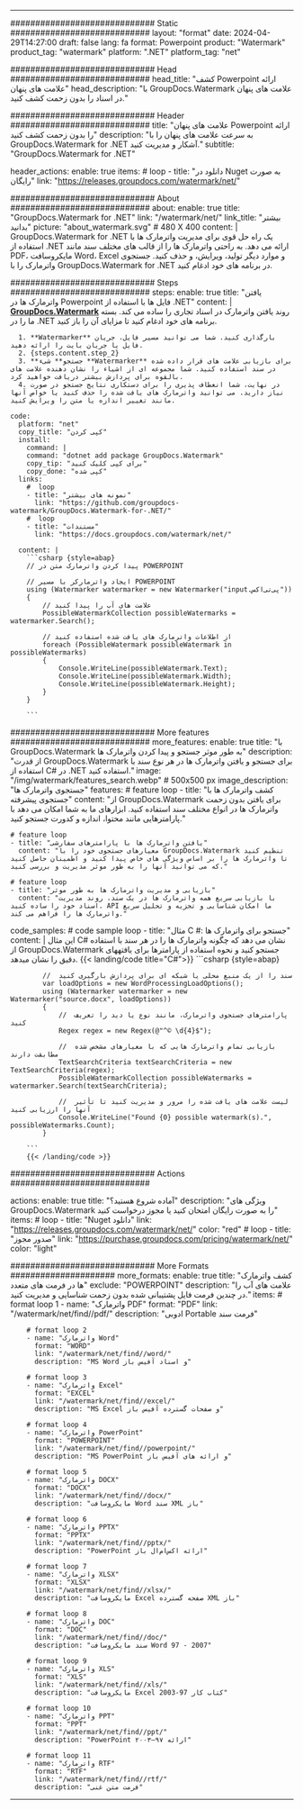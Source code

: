 
---
############################# Static ############################
layout: "format"
date:  2024-04-29T14:27:00
draft: false
lang: fa
format: Powerpoint
product: "Watermark"
product_tag: "watermark"
platform: ".NET"
platform_tag: "net"

############################# Head ############################
head_title: "کشف Powerpoint ارائه علامت های پنهان"
head_description: "با GroupDocs.Watermark علامت های پنهان در اسناد را بدون زحمت کشف کنید."

############################# Header ############################
title: "علامت های پنهان Powerpoint ارائه را بدون زحمت کشف کنید" 
description: "به سرعت علامت های پنهان را با GroupDocs.Watermark for .NET آشکار و مدیریت کنید."
subtitle: "GroupDocs.Watermark for .NET" 

header_actions:
  enable: true
  items:
    #  loop
    - title: "دانلود در Nuget به صورت رایگان"
      link: "https://releases.groupdocs.com/watermark/net/"
      
############################# About ############################
about:
    enable: true
    title: "GroupDocs.Watermark for .NET"
    link: "/watermark/net/"
    link_title: "بیشتر بدانید"
    picture: "about_watermark.svg" # 480 X 400
    content: |
       GroupDocs.Watermark for .NET یک راه حل قوی برای مدیریت واترمارک ها با استفاده از .NET ارائه می دهد. به راحتی واترمارک ها را از قالب های مختلف سند مانند PDF، مایکروسافت Word، Excel و موارد دیگر تولید، ویرایش، و حذف کنید. جستجوی واترمارک را با GroupDocs.Watermark for .NET در برنامه های خود ادغام کنید.

############################# Steps ############################
steps:
    enable: true
    title: "یافتن واترمارک ها در Powerpoint فایل ها با استفاده از .NET"
    content: |
      **[GroupDocs.Watermark](https://products.groupdocs.com/watermark/net/)** روند یافتن واترمارک در اسناد تجاری را ساده می کند. بسته ما را در .NET برنامه های خود ادغام کنید تا مزایای آن را باز کنید.
      
      1. **Watermarker** بارگذاری کنید. شما می توانید مسیر فایل، جریان فایل یا جریان بایت را ارائه دهید.
      2. {steps.content.step_2}
      3. **جستجو** شیء **Watermarker** برای بازیابی علامت های قرار داده شده در سند استفاده کنید. شما مجموعه ای از اشیاء را نشان دهنده علامت های بالقوه برای پردازش بیشتر دریافت خواهید کرد.
      4. در نهایت، شما انعطاف پذیری را برای دستکاری نتایج جستجو در صورت نیاز دارید. می توانید واترمارک های یافت شده را حذف کنید یا خواص آنها مانند تغییر اندازه یا متن را ویرایش کنید.
   
    code:
      platform: "net"
      copy_title: "کپی کردن"
      install:
        command: |
        command: "dotnet add package GroupDocs.Watermark"
        copy_tip: "برای کپی کلیک کنید"
        copy_done: "کپی شده"
      links:
        #  loop
        - title: "نمونه های بیشتر"
          link: "https://github.com/groupdocs-watermark/GroupDocs.Watermark-for-.NET/"
        #  loop
        - title: "مستندات"
          link: "https://docs.groupdocs.com/watermark/net/"
          
      content: |
        ```csharp {style=abap}
        // پیدا کردن واترمارک متن در POWERPOINT

        // ایجاد واترمارکر با مسیر POWERPOINT
        using (Watermarker watermarker = new Watermarker("input.پی‌تی‌اکس"))
        {
            // علامت های آب را پیدا کنید
            PossibleWatermarkCollection possibleWatermarks = watermarker.Search();

            // از اطلاعات واترمارک های یافت شده استفاده کنید
            foreach (PossibleWatermark possibleWatermark in possibleWatermarks)
            {
                Console.WriteLine(possibleWatermark.Text);
                Console.WriteLine(possibleWatermark.Width);
                Console.WriteLine(possibleWatermark.Height);
            }
        }
        
        ```            

############################# More features ############################
more_features:
  enable: true
  title: "با GroupDocs.Watermark به طور موثر جستجو و پیدا کردن واترمارک ها"
  description: "از قدرت GroupDocs.Watermark برای جستجو و یافتن واترمارک ها در هر نوع سند با استفاده از C# در .NET استفاده کنید."
  image: "/img/watermark/features_search.webp" # 500x500 px
  image_description: "جستجوی واترمارک ها"
  features:
    # feature loop
    - title: "کشف واترمارک ها با جستجوی پیشرفته"
      content: "از GroupDocs.Watermark برای یافتن بدون زحمت واترمارک ها در انواع مختلف سند استفاده کنید. ابزارهای ما به شما امکان می دهد با پارامترهایی مانند محتوا، اندازه و کدورت جستجو کنید."

    # feature loop
    - title: "یافتن واترمارک ها با پارامترهای سفارشی"
      content: "معیارهای جستجوی خود را با GroupDocs.Watermark تنظیم کنید تا واترمارک ها را بر اساس ویژگی های خاص پیدا کنید و اطمینان حاصل کنید که می توانید آنها را به طور موثر مدیریت و بررسی کنید."

    # feature loop
    - title: "بازیابی و مدیریت واترمارک ها به طور موثر"
      content: "با بازیابی سریع همه واترمارک ها در یک سند، روند مدیریت اسناد خود را ساده کنید. API ما امکان شناسایی و تجزیه و تحلیل سریع واترمارک ها را فراهم می کند."
      
  code_samples:
    # code sample loop
    - title: "مثال C #: جستجو برای واترمارک ها"
      content: |
        این مثال C# نشان می دهد که چگونه واترمارک ها را در هر سند با استفاده از GroupDocs.Watermark جستجو کنید و نحوه استفاده از پارامترها برای یافتههای دقیق را نشان میدهد.
        {{< landing/code title="C#">}}
        ```csharp {style=abap}
        
            //  سند را از یک منبع محلی یا شبکه ای برای پردازش بارگیری کنید
            var loadOptions = new WordProcessingLoadOptions();
            using (Watermarker watermarker = new Watermarker("source.docx", loadOptions))
            {
                //  پارامترهای جستجوی واترمارک، مانند نوع یا دید را تعریف کنید
                Regex regex = new Regex(@"^© \d{4}$");

                //  بازیابی تمام واترمارک هایی که با معیارهای مشخص شده مطابقت دارند
                TextSearchCriteria textSearchCriteria = new TextSearchCriteria(regex);
                PossibleWatermarkCollection possibleWatermarks = watermarker.Search(textSearchCriteria);

                //  لیست علامت های یافت شده را مرور و مدیریت کنید تا تأثیر آنها را ارزیابی کنید
                Console.WriteLine("Found {0} possible watermark(s).", possibleWatermarks.Count);
            }

        ```
        {{< /landing/code >}}


############################# Actions ############################

actions:
  enable: true
  title: "آماده شروع هستید؟"
  description: "ویژگی های GroupDocs.Watermark را به صورت رایگان امتحان کنید یا مجوز درخواست کنید"
  items:
    #  loop
    - title: "Nuget دانلود"
      link: "https://releases.groupdocs.com/watermark/net/"
      color: "red"
        #  loop
    - title: "صدور مجوز"
      link: "https://purchase.groupdocs.com/pricing/watermark/net/"
      color: "light"


############################# More Formats #####################
more_formats:
    enable: true
    title: "کشف واترمارک ها در فرمت های متعدد"
    exclude: "POWERPOINT"
    description: "علامت های آب را در چندین فرمت فایل پشتیبانی شده بدون زحمت شناسایی و مدیریت کنید."
    items: 
        # format loop 1
        - name: "واترمارک PDF"
          format: "PDF"
          link: "/watermark/net/find//pdf/"
          description: "ادوبی Portable فرمت سند"

        # format loop 2
        - name: "واترمارک Word"
          format: "WORD"
          link: "/watermark/net/find//word/"
          description: "MS Word و اسناد آفیس باز"
          
        # format loop 3
        - name: "واترمارک Excel"
          format: "EXCEL"
          link: "/watermark/net/find//excel/"
          description: "MS Excel و صفحات گسترده آفیس باز"

        # format loop 4
        - name: "واترمارک PowerPoint"
          format: "POWERPOINT"
          link: "/watermark/net/find//powerpoint/"
          description: "MS PowerPoint و ارائه های آفیس باز"

        # format loop 5
        - name: "واترمارک DOCX"
          format: "DOCX"
          link: "/watermark/net/find//docx/"
          description: "مایکروسافت Word سند XML باز"
          
        # format loop 6
        - name: "واترمارک PPTX"
          format: "PPTX"
          link: "/watermark/net/find//pptx/"
          description: "PowerPoint ارائه اکس‌ام‌ال باز"
          
        # format loop 7
        - name: "واترمارک XLSX"
          format: "XLSX"
          link: "/watermark/net/find//xlsx/"
          description: "مایکروسافت Excel صفحه گسترده XML باز"

        # format loop 8
        - name: "واترمارک DOC"
          format: "DOC"
          link: "/watermark/net/find//doc/"
          description: "سند مایکروسافت Word 97 - 2007"

        # format loop 9
        - name: "واترمارک XLS"
          format: "XLS"
          link: "/watermark/net/find//xls/"
          description: "مایکروسافت Excel کتاب کار 97-2003"

        # format loop 10
        - name: "واترمارک PPT"
          format: "PPT"
          link: "/watermark/net/find//ppt/"
          description: "PowerPoint ارائه ۹۷—۲۰۰۳"

        # format loop 11
        - name: "واترمارک RTF"
          format: "RTF"
          link: "/watermark/net/find//rtf/"
          description: "فرمت متن غنی"

---